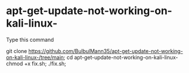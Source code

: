 # apt-get-update-not-working-on-kali-linux-
Type this command

git clone https://github.com/BulbulMann35/apt-get-update-not-working-on-kali-linux-/tree/main;
cd apt-get-update-not-working-on-kali-linux-
chmod +x fix.sh;
./fix.sh;
